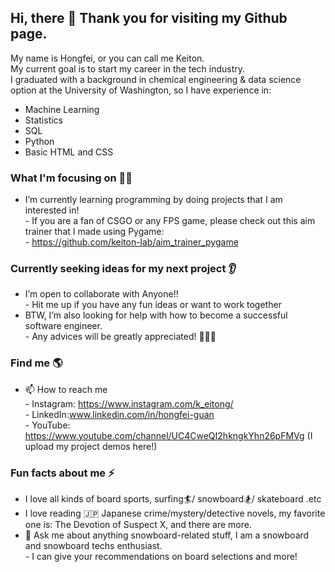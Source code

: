 ## Hi, there 👋 Thank you for visiting my Github page.

My name is Hongfei, or you can call me Keiton.<br />
My current goal is to start my career in the tech industry.<br />
I graduated with a background in chemical engineering & data science option at the University of Washington, so I have experience in:
* Machine Learning
* Statistics
* SQL
* Python
* Basic HTML and CSS

### What I'm focusing on 👨‍💻
- I’m currently learning programming by doing projects that I am interested in!  <br />
      - If you are a fan of CSGO or any FPS game, please check out this aim trainer that I made using Pygame: <br />
      - https://github.com/keiton-lab/aim_trainer_pygame <br />

### Currently seeking ideas for my next project 👂
- I’m open to collaborate with Anyone!! <br />
      - Hit me up if you have any fun ideas or want to work together <br />
- BTW, I’m  also looking for help with how to become a successful software engineer. <br />
      - Any advices will be greatly appreciated! 💪🙏🙏 <br />

### Find me 🌎
- 📫 How to reach me <br />
      - Instagram: https://www.instagram.com/k_eitong/ <br />
      - LinkedIn:www.linkedin.com/in/hongfei-guan <br />
      - YouTube: https://www.youtube.com/channel/UC4CweQI2hkngkYhn26pFMVg (I upload my project demos here!)
    
### Fun facts about me ⚡
- I love all kinds of board sports, surfing🏄/ snowboard🏂/ skateboard .etc <br />
- I love reading 🇯🇵 Japanese crime/mystery/detective novels, my favorite one is: The Devotion of Suspect X, and there are more.<br />
- 💬 Ask me about anything snowboard-related stuff, I am a snowboard and snowboard techs enthusiast. <br />
      - I can give your recommendations on board selections and more!  <br />
